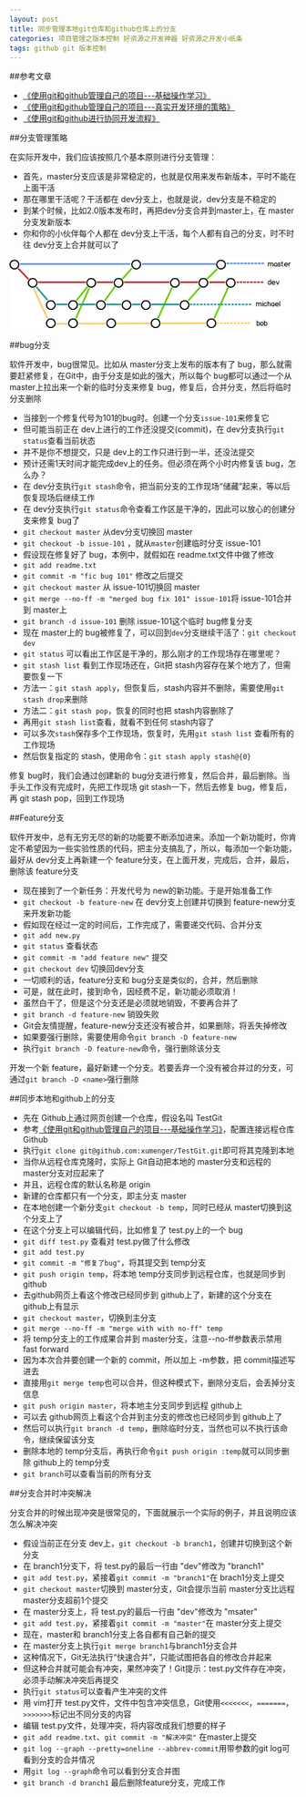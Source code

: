 ```yaml
---
layout: post
title: 同步管理本地git仓库和github仓库上的分支
categories: 项目管理之版本控制 好资源之开发神器 好资源之开发小纸条
tags: github git 版本控制
---
```


##参考文章

* [《使用git和github管理自己的项目---基础操作学习》](http://www.xumenger.com/github-git-learn/)
* [《使用git和github管理自己的项目---真实开发环境的策略》](http://www.xumenger.com/github-git-use/)
* [《使用git和github进行协同开发流程》](http://segmentfault.com/a/1190000002413519)

##分支管理策略

在实际开发中，我们应该按照几个基本原则进行分支管理：

* 首先，master分支应该是非常稳定的，也就是仅用来发布新版本，平时不能在上面干活
* 那在哪里干活呢？干活都在 dev分支上，也就是说，dev分支是不稳定的
* 到某个时候，比如2.0版本发布时，再把dev分支合并到master上，在 master分支发新版本
* 你和你的小伙伴每个人都在 dev分支上干活，每个人都有自己的分支，时不时往 dev分支上合并就可以了

![github-1.png](../media/image/2016-08-04/github-1.png)

##bug分支

软件开发中，bug很常见。比如从 master分支上发布的版本有了 bug，那么就需要赶紧修复，在Git中，由于分支是如此的强大，所以每个 bug都可以通过一个从 master上拉出来一个新的临时分支来修复 bug，修复后，合并分支，然后将临时分支删除

* 当接到一个修复代号为101的bug时。创建一个分支`issue-101`来修复它
* 但可能当前正在 dev上进行的工作还没提交(commit)，在 dev分支执行`git status`查看当前状态
* 并不是你不想提交，只是 dev上的工作只进行到一半，还没法提交
* 预计还需1天时间才能完成dev上的任务。但必须在两个小时内修复该 bug，怎么办？
* 在 dev分支执行`git stash`命令，把当前分支的工作现场“储藏”起来，等以后恢复现场后继续工作
* 在 dev分支执行`git status`命令查看工作区是干净的，因此可以放心的创建分支来修复 bug了
* `git checkout master` 从dev分支切换回 master
* `git checkout -b issue-101` ，就从`master`创建临时分支 issue-101
* 假设现在修复好了 bug，本例中，就假如在 readme.txt文件中做了修改
* `git add readme.txt`
* `git commit -m "fic bug 101"` 修改之后提交
* `git checkout master` 从 issue-101切换回 master
* `git merge --no-ff -m "merged bug fix 101" issue-101`将 issue-101合并到 master上
* `git branch -d issue-101` 删除 issue-101这个临时 bug修复分支
* 现在 master上的 bug被修复了，可以回到`dev`分支继续干活了：`git checkout dev`
* `git status` 可以看出工作区是干净的，那么刚才的工作现场存在哪里呢？
* `git stash list` 看到工作现场还在，Git把 stash内容存在某个地方了，但需要恢复一下
* 方法一：`git stash apply`，但恢复后，stash内容并不删除，需要使用`git stash drop`来删除
* 方法二：`git stash pop`，恢复的同时也把 stash内容删除了
* 再用`git stash list`查看，就看不到任何 stash内容了
* 可以多次`stash`保存多个工作现场，恢复时，先用`git stash list` 查看所有的工作现场
* 然后恢复指定的 stash，使用命令：`git stash apply stash@{0}`

修复 bug时，我们会通过创建新的 bug分支进行修复，然后合并，最后删除。当手头工作没有完成时，先把工作现场 git stash一下，然后去修复 bug，修复后，再 git stash pop，回到工作现场

##Feature分支

软件开发中，总有无穷无尽的新的功能要不断添加进来。添加一个新功能时，你肯定不希望因为一些实验性质的代码，把主分支搞乱了，所以，每添加一个新功能，最好从 dev分支上再新建一个 feature分支，在上面开发，完成后，合并，最后，删除该 feature分支

* 现在接到了一个新任务：开发代号为 new的新功能。于是开始准备工作
* `git checkout -b feature-new` 在 dev分支上创建并切换到 feature-new分支来开发新功能
* 假如现在经过一定的时间后，工作完成了，需要递交代码、合并分支
* `git add new.py`
* `git status` 查看状态
* `git commit -m "add feature new"` 提交
* `git checkout dev` 切换回dev分支
* 一切顺利的话，feature分支和 bug分支是类似的，合并，然后删除
* 可是，就在此时，接到命令，因经费不足，新功能必须取消！
* 虽然白干了，但是这个分支还是必须就地销毁，不要再合并了
* `git branch -d feature-new` 销毁失败
* Git会友情提醒，feature-new分支还没有被合并，如果删除，将丢失掉修改
* 如果要强行删除，需要使用命令`git branch -D feature-new`
* 执行`git branch -D feature-new`命令，强行删除该分支

开发一个新 feature，最好新建一个分支。若要丢弃一个没有被合并过的分支，可通过`git branch -D <name>`强行删除

##同步本地和github上的分支

* 先在 Github上通过网页创建一个仓库，假设名叫 TestGit
* 参考[《使用git和github管理自己的项目---基础操作学习》](http://www.xumenger.com/github-git-learn/)，配置连接远程仓库 Github
* 执行`git clone git@github.com:xumenger/TestGit.git`即可将其克隆到本地
* 当你从远程仓库克隆时，实际上 Git自动把本地的 master分支和远程的 master分支对应起来了
* 并且，远程仓库的默认名称是 origin
* 新建的仓库都只有一个分支，即主分支 master
* 在本地创建一个新分支`git checkout -b temp`，同时已经从 master切换到这个分支上了
* 在这个分支上可以编辑代码，比如修复了 test.py上的一个 bug
* `git diff test.py` 查看对 test.py做了什么修改
* `git add test.py`
* `git commit -m "修复了bug"`，将其提交到 temp分支
* `git push origin temp`，将本地 temp分支同步到远程仓库，也就是同步到 github
* 去github网页上看这个修改已经同步到 github上了，新建的这个分支在 github上有显示
* `git checkout master`，切换到主分支
* `git merge --no-ff -m "merge with with no-ff" temp`
* 将 temp分支上的工作成果合并到 master分支，注意--no-ff参数表示禁用 fast forward
* 因为本次合并要创建一个新的 commit，所以加上 -m参数，把 commit描述写进去
* 直接用`git merge temp`也可以合并，但这种模式下，删除分支后，会丢掉分支信息
* `git push origin master`，将本地主分支同步到远程 github上
* 可以去 github网页上看这个合并到主分支的修改也已经同步到 github上了
* 然后可以执行`git branch -d temp`，删除临时分支，当然也可以不执行该命令，继续保留该分支
* 删除本地的 temp分支后，再执行命令`git push origin :temp`就可以同步删除 github上的 temp分支
* `git branch`可以查看当前的所有分支

##分支合并时冲突解决

分支合并的时候出现冲突是很常见的，下面就展示一个实际的例子，并且说明应该怎么解决冲突

* 假设当前正在分支 dev上，`git checkout -b branch1`，创建并切换到这个新分支
* 在 branch1分支下，将 test.py的最后一行由 "dev"修改为 "branch1"
* `git add test.py`，紧接着`git commit -m "branch1"`在 brach1分支上提交
* `git checkout master`切换到 master分支，Git会提示当前 master分支比远程 master分支超前1个提交
* 在 master分支上，将 test.py的最后一行由 "dev"修改为 "msater"
* `git add test.py`，紧接着`git commit -m "master"`在 master分支上提交
* 现在，master和 branch1分支上各自都有自己新的提交
* 在 master分支上执行`git merge branch1`与branch1分支合并
* 这种情况下，Git无法执行“快速合并”，只能试图把各自的修改合并起来
* 但这种合并就可能会有冲突，果然冲突了！Git提示：test.py文件存在冲突，必须手动解决冲突后再提交
* 执行`git status`可以查看产生冲突的文件
* 用 vim打开 test.py文件，文件中包含冲突信息，Git使用`<<<<<<<`，`=======`，`>>>>>>>`标记出不同分支的内容
* 编辑 test.py文件，处理冲突，将内容改成我们想要的样子
* `git add readme.txt`、`git commit -m "解决冲突"` 在master上提交
* `git log --graph --pretty=oneline --abbrev-commit`用带参数的git log可看到分支的合并情况
* 用`git log --graph`命令可以看到分支合并图
* `git branch -d branch1` 最后删除feature分支，完成工作